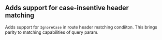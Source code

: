 ## Adds support for case-insentive header matching

Adds support for `IgnoreCase` in route header matching condiiton. This brings parity to matching capabilities of query param.
